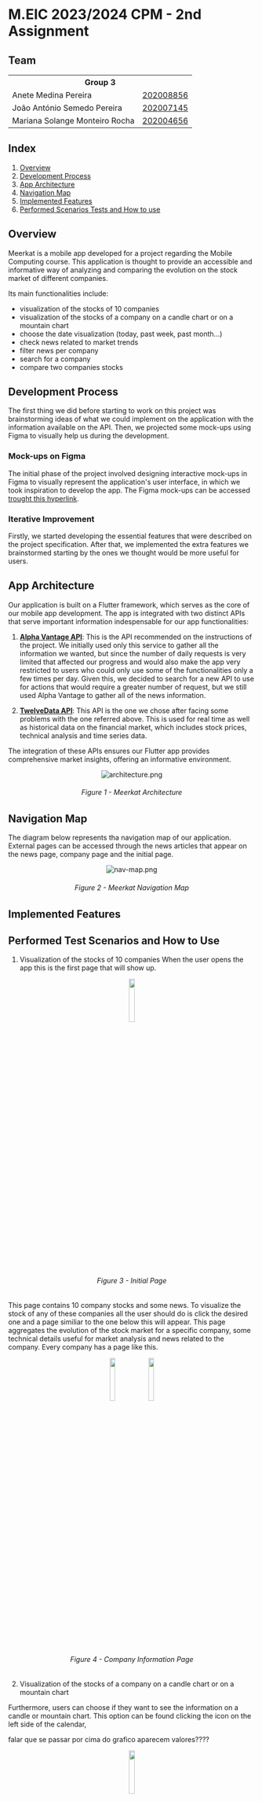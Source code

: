 # M.EIC 2023/2024 CPM - 2nd Assignment

## Team

<table border="0" align="center">
    <tr><th colspan="2">Group 3</th></tr>
    <tr><td>Anete Medina Pereira</td><td><a href="https://sigarra.up.pt/feup/pt/fest_geral.cursos_list?pv_num_unico=202008856">202008856</a></td></tr>
    <tr><td>João António Semedo Pereira</td><td>
    <a href="https://sigarra.up.pt/feup/pt/fest_geral.cursos_list?pv_num_unico=202007145">202007145</a></td></tr>
    <tr><td>Mariana Solange Monteiro Rocha</td><td><a href="https://sigarra.up.pt/feup/pt/fest_geral.cursos_list?pv_num_unico=202004656">202004656</a></td></tr>
</table>

## Index

1. [Overview](#overview)
2. [Development Process](#development-process)
3. [App Architecture](#architecture)
4. [Navigation Map](#navigation-map)
5. [Implemented Features](#features)
6. [Performed Scenarios Tests and How to use](#performed-scenarios-test-and-how-to-use)

## Overview

Meerkat is a mobile app developed for a project regarding the Mobile Computing course.
This application is thought to provide an accessible and informative way of analyzing and comparing the evolution on the stock market of different companies.

Its main functionalities include:

- visualization of the stocks of 10 companies
- visualization of the stocks of a company on a candle chart or on a mountain chart
- choose the date visualization (today, past week, past month...)
- check news related to market trends
- filter news per company
- search for a company
- compare two companies stocks

## Development Process

The first thing we did before starting to work on this project was brainstorming ideas of what we could implement on the application with the information available on the API. Then, we projected some mock-ups using Figma to visually help us during the development.

### Mock-ups on Figma

The initial phase of the project involved designing interactive mock-ups in Figma to visually represent the application's user interface, in which we took inspiration to develop the app. The Figma mock-ups can be accessed [trought this hyperlink](https://www.figma.com/design/be4fFeNXVfwz2kkCn2Rdp2/App?node-id=516-1980).

### Iterative Improvement

Firstly, we started developing the essential features that were described on the project specification. After that, we implemented the extra features we brainstormed starting by the ones we thought would be more useful for users.

## App Architecture

Our application is built on a Flutter framework, which serves as the core of our mobile app development. The app is integrated with two distinct APIs that serve important information indespensable for our app functionalities:

1. **[Alpha Vantage API](https://www.alphavantage.co/)**: This is the API recommended on the instructions of the project. We initially used only this service to gather all the information we wanted, but since the number of daily requests is very limited that affected our progress and would also make the app very restricted to users who could only use some of the functionalities only a few times per day.
   Given this, we decided to search for a new API to use for actions that would require a greater number of request, but we still used Alpha Vantage to gather all of the news information.

2. **[TwelveData API](https://twelvedata.com/)**: This API is the one we chose after facing some problems with the one referred above. This is used for real time as well as historical data on the financial market, which includes stock prices, technical analysis and time series data.

The integration of these APIs ensures our Flutter app provides comprehensive market insights, offering an informative environment.

<div align="center">

![architecture.png](assets-readme%2Farchitecture.png)

###### Figure 1 - Meerkat Architecture

</div>

## Navigation Map

The diagram below represents tha navigation map of our application. External pages can be accessed through the news articles that appear on the news page, company page and the initial page.

<div align="center">

![nav-map.png](assets-readme%2Fnavigation-map.png)

###### Figure 2 - Meerkat Navigation Map

</div>

## Implemented Features

## Performed Test Scenarios and How to Use

1. Visualization of the stocks of 10 companies
When the user opens the app this is the first page that will show up.
<div align="center">

  <img src="assets-readme%2Finitial-page.jpg" width="15%"  />

###### Figure 3 - Initial Page

</div>

This page contains 10 company stocks and some news. To visualize the stock of any of these companies all the user should do is click the desired one and a page similiar to the one below this will appear. This page aggregates the evolution of the stock market for a specific company, some technical details useful for market analysis and news related to the company. Every company has a page like this.

<div align="center">

<p align="center">
  <img src="assets-readme%2Fmountain-chart.jpg" width="15%"  />
  <img src="assets-readme%2Fcompany-page-info.jpg" width="15%"  />
</p>

###### Figure 4 - Company Information Page

</div>

2. Visualization of the stocks of a company on a candle chart or on a mountain chart

Furthermore, users can choose if they want to see the information on a candle or mountain chart.
This option can be found clicking the icon on the left side of the calendar,

falar que se passar por cima do grafico aparecem valores????

<div align="center">

<p align="center">
  <img src="assets-readme%2Fchange-chart.jpg" width="15%" />
</p>

###### Figure 5 - Change type of chart

</div>

3. Choose the date of the visualization

The interval of time of the evolution of the stock can be changed clicking the calendar icon on the top bar.

<div align="center">

<p align="center">
  <img src="assets-readme%2Fchange-time.jpg" width="15%" />
</p>

###### Figure 6 - Change time interval of chart

</div>

4. Check news related to market trends

News related to market trends can be found in three distinct pages: on the top of the initial page, on the bottom of the company page and a page dedicated to only news by clicking the newspaper icon on the initial page.

For those who want to invest in the stock market it is very important to be aware of the most recent events surrounding a company since they can help predict the future of the company.

<div align="center">

<p align="center">
  <img src="assets-readme%2Finitial-page.jpg" width="15%" />
  <img src="assets-readme%2Fcompany-page-info.jpg" width="15%" />
  <img src="assets-readme%2Fnews-page.jpg" width="15%" />

</p>

###### Figure 7 - Fron left to right: initial page, company page and news only page

</div>

5. Filter news per company

To create a more user-friendly experience we allow users to filter news per company so they can see which news are related to the company they are interested in.

To do so, all one has to do is click the name of the intended company on the top of the screen.

<div align="center">

<p align="center">
  <img src="assets-readme%2Ffilter-news.jpg" width="15%" />
</p>

###### Figure 8 - Filter news 

</div>

6. 

## References

referir APIs

